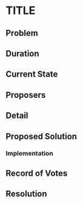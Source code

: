 # TITLE

## Problem

## Duration

## Current State

## Proposers

## Detail

## Proposed Solution

### Implementation

## Record of Votes

## Resolution
